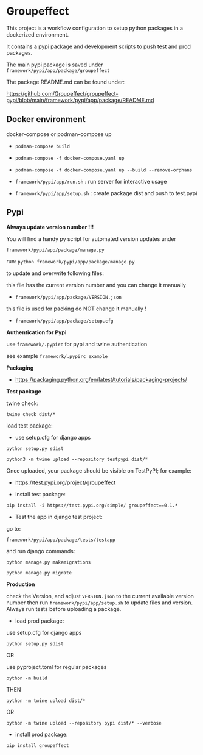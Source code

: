 # Groupeffect

This project is a workflow configuration to setup python packages in a dockerized environment.

It contains a pypi package and development scripts to push test and prod packages.

The main pypi package is saved under `framework/pypi/app/package/groupeffect`

The package README.md can be found under:

https://github.com/Groupeffect/groupeffect-pypi/blob/main/framework/pypi/app/package/README.md

## Docker environment

docker-compose or podman-compose up 

- `podman-compose build`

- `podman-compose -f docker-compose.yaml up`

- `podman-compose -f docker-compose.yaml up --build --remove-orphans`

- `framework/pypi/app/run.sh` : run server for interactive usage

- `framework/pypi/app/setup.sh` : create package dist and push to test.pypi

## Pypi

**Always update version number !!!**

You will find a handy py script for automated version updates under 

`framework/pypi/app/package/manage.py`

run: `python framework/pypi/app/package/manage.py`

to update and overwrite following files:

this file has the current version number and you can change it manually

- `framework/pypi/app/package/VERSION.json`

this file is used for packing do NOT change it manually !

- `framework/pypi/app/package/setup.cfg`

**Authentication for Pypi**

use `framework/.pypirc` for pypi and twine authentication

see example `framework/.pypirc_example`

**Packaging**

- https://packaging.python.org/en/latest/tutorials/packaging-projects/

**Test package**

twine check:

`twine check dist/*`

load test package:

- use setup.cfg for django apps

`python setup.py sdist`

`python3 -m twine upload --repository testpypi dist/*`

Once uploaded, your package should be visible on TestPyPI; for example: 

- https://test.pypi.org/project/groupeffect


- install test package:

`pip install -i https://test.pypi.org/simple/ groupeffect==0.1.*`

- Test the app in django test project:

go to:

`framework/pypi/app/package/tests/testapp`

and run django commands:

`python manage.py makemigrations`

`python manage.py migrate`

**Production**

check the Version, and adjust `VERSION.json` to the current available version number then run `framework/pypi/app/setup.sh` to update files and version. Always run tests before uploading a package.

- load prod package:

use setup.cfg for django apps

`python setup.py sdist`

OR

use pyproject.toml for regular packages

`python -m build`

THEN

`python -m twine upload dist/*`

OR

`python -m twine upload --repository pypi dist/* --verbose`

- install prod package:

`pip install groupeffect`


